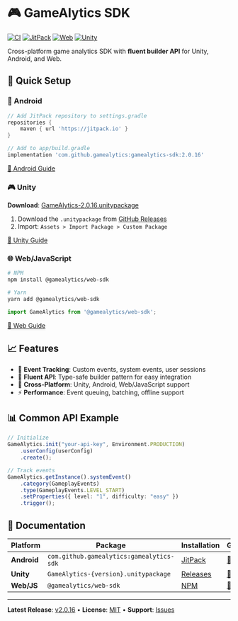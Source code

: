 # 🎮 GameAlytics SDK

[![CI](https://github.com/gamealytics/gamealytics-sdk/workflows/CI/badge.svg)](https://github.com/gamealytics/gamealytics-sdk/actions)
[![JitPack](https://jitpack.io/v/gamealytics/gamealytics-sdk.svg)](https://jitpack.io/#gamealytics/gamealytics-sdk)
[![Web](https://img.shields.io/npm/v/@gamealytics/web-sdk)](https://www.npmjs.com/package/@gamealytics/web-sdk)
[![Unity](https://img.shields.io/github/v/release/gamealytics/gamealytics-sdk)](https://github.com/gamealytics/gamealytics-sdk/releases)

Cross-platform game analytics SDK with **fluent builder API** for Unity, Android, and Web.

## 🚀 Quick Setup

### 📱 Android 
```gradle
// Add JitPack repository to settings.gradle
repositories {
    maven { url 'https://jitpack.io' }
}

// Add to app/build.gradle
implementation 'com.github.gamealytics:gamealytics-sdk:2.0.16'
```
[📖 Android Guide](packages/android/README.md)

### 🎮 Unity
**Download**: [GameAlytics-2.0.16.unitypackage](https://github.com/gamealytics/gamealytics-sdk/releases/download/2.0.16/GameAlytics-2.0.16.unitypackage)

1. Download the `.unitypackage` from [GitHub Releases](https://github.com/gamealytics/gamealytics-sdk/releases)
2. Import: `Assets > Import Package > Custom Package`

[📖 Unity Guide](packages/unity-package/Assets/GameAlytics/Documentation/README.md)

### 🌐 Web/JavaScript
```bash
# NPM
npm install @gamealytics/web-sdk

# Yarn  
yarn add @gamealytics/web-sdk
```
```javascript
import GameAlytics from '@gamealytics/web-sdk';
```
[📖 Web Guide](packages/web/README.md)

## 📈 Features

- 🎯 **Event Tracking**: Custom events, system events, user sessions
- 🚀 **Fluent API**: Type-safe builder pattern for easy integration
- 📱 **Cross-Platform**: Unity, Android, Web/JavaScript support
- ⚡ **Performance**: Event queuing, batching, offline support

## 📊 Common API Example

```typescript
// Initialize
GameAlytics.init("your-api-key", Environment.PRODUCTION)
    .userConfig(userConfig)
    .create();

// Track events
GameAlytics.getInstance().systemEvent()
    .category(GameplayEvents)
    .type(GameplayEvents.LEVEL_START)
    .setProperties({ level: "1", difficulty: "easy" })
    .trigger();
```

## 📁 Documentation

| Platform | Package | Installation | Guide |
|----------|---------|--------------|-------|
| **Android** | `com.github.gamealytics:gamealytics-sdk` | [JitPack](https://jitpack.io/#gamealytics/gamealytics-sdk) | [📖](packages/android/README.md) |
| **Unity** | `GameAlytics-{version}.unitypackage` | [Releases](https://github.com/gamealytics/gamealytics-sdk/releases) | [📖](packages/unity-package/Assets/GameAlytics/Documentation/README.md) |
| **Web/JS** | `@gamealytics/web-sdk` | [NPM](https://www.npmjs.com/package/@gamealytics/web-sdk) | [📖](packages/web/README.md) |

---

**Latest Release**: [v2.0.16](https://github.com/gamealytics/gamealytics-sdk/releases) • **License**: [MIT](LICENSE) • **Support**: [Issues](https://github.com/gamealytics/gamealytics-sdk/issues)
</div>
